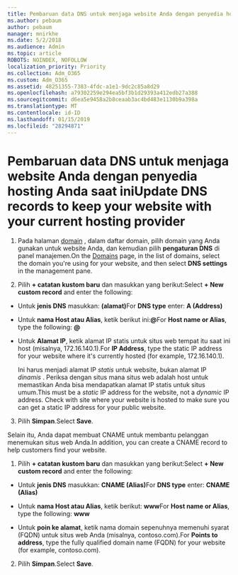 ```yaml
---
title: Pembaruan data DNS untuk menjaga website Anda dengan penyedia hosting Anda saat ini
ms.author: pebaum
author: pebaum
manager: mnirkhe
ms.date: 5/2/2018
ms.audience: Admin
ms.topic: article
ROBOTS: NOINDEX, NOFOLLOW
localization_priority: Priority
ms.collection: Adm_O365
ms.custom: Adm_O365
ms.assetid: 48251355-7383-4fdc-a1e1-9dc2c85a8d29
ms.openlocfilehash: a79302259e294ea5bf3b1d29393a412edb27a388
ms.sourcegitcommit: d6ea5e9458a2b8ceaab3ac4bd483e1130b9a398a
ms.translationtype: MT
ms.contentlocale: id-ID
ms.lasthandoff: 01/15/2019
ms.locfileid: "28294871"
---
```

# <a name="update-dns-records-to-keep-your-website-with-your-current-hosting-provider"></a><span data-ttu-id="b3d4c-102">Pembaruan data DNS untuk menjaga website Anda dengan penyedia hosting Anda saat ini</span><span class="sxs-lookup"><span data-stu-id="b3d4c-102">Update DNS records to keep your website with your current hosting provider</span></span>

1. <span data-ttu-id="b3d4c-103">Pada halaman [domain](https://portal.office.com/adminportal/home#/Domains) , dalam daftar domain, pilih domain yang Anda gunakan untuk website Anda, dan kemudian pilih **pengaturan DNS** di panel manajemen.</span><span class="sxs-lookup"><span data-stu-id="b3d4c-103">On the [Domains](https://portal.office.com/adminportal/home#/Domains) page, in the list of domains, select the domain you're using for your website, and then select **DNS settings** in the management pane.</span></span> 
    
2. <span data-ttu-id="b3d4c-104">Pilih **+ catatan kustom baru** dan masukkan yang berikut:</span><span class="sxs-lookup"><span data-stu-id="b3d4c-104">Select **+ New custom record** and enter the following:</span></span> 
    
  - <span data-ttu-id="b3d4c-105">Untuk **jenis DNS** masukkan: **(alamat)**</span><span class="sxs-lookup"><span data-stu-id="b3d4c-105">For **DNS type** enter: **A (Address)**</span></span>
    
  - <span data-ttu-id="b3d4c-106">Untuk **nama Host atau Alias**, ketik berikut ini:**@**</span><span class="sxs-lookup"><span data-stu-id="b3d4c-106">For **Host name or Alias**, type the following: **@**</span></span>
    
  - <span data-ttu-id="b3d4c-107">Untuk **Alamat IP**, ketik alamat IP statis untuk situs web tempat itu saat ini host (misalnya, 172.16.140.1).</span><span class="sxs-lookup"><span data-stu-id="b3d4c-107">For **IP Address**, type the static IP address for your website where it's currently hosted (for example, 172.16.140.1).</span></span> 
    
    <span data-ttu-id="b3d4c-p101">Ini harus menjadi alamat IP *statis* untuk website, bukan alamat IP *dinamis* . Periksa dengan situs mana situs web adalah host untuk memastikan Anda bisa mendapatkan alamat IP statis untuk situs umum.</span><span class="sxs-lookup"><span data-stu-id="b3d4c-p101">This must be a  *static*  IP address for the website, not a  *dynamic*  IP address. Check with site where your website is hosted to make sure you can get a static IP address for your public website.</span></span> 
    
3. <span data-ttu-id="b3d4c-110">Pilih **Simpan**.</span><span class="sxs-lookup"><span data-stu-id="b3d4c-110">Select **Save**.</span></span> 
    
<span data-ttu-id="b3d4c-111">Selain itu, Anda dapat membuat CNAME untuk membantu pelanggan menemukan situs web Anda.</span><span class="sxs-lookup"><span data-stu-id="b3d4c-111">In addition, you can create a CNAME record to help customers find your website.</span></span>
  
1. <span data-ttu-id="b3d4c-112">Pilih **+ catatan kustom baru** dan masukkan yang berikut:</span><span class="sxs-lookup"><span data-stu-id="b3d4c-112">Select **+ New custom record** and enter the following:</span></span> 
    
  - <span data-ttu-id="b3d4c-113">Untuk **jenis DNS** masukkan: **CNAME (Alias)**</span><span class="sxs-lookup"><span data-stu-id="b3d4c-113">For **DNS type** enter: **CNAME (Alias)**</span></span>
    
  - <span data-ttu-id="b3d4c-114">Untuk **nama Host atau Alias**, ketik berikut: **www**</span><span class="sxs-lookup"><span data-stu-id="b3d4c-114">For **Host name or Alias**, type the following: **www**</span></span>
    
  - <span data-ttu-id="b3d4c-115">Untuk **poin ke alamat**, ketik nama domain sepenuhnya memenuhi syarat (FQDN) untuk situs web Anda (misalnya, contoso.com).</span><span class="sxs-lookup"><span data-stu-id="b3d4c-115">For **Points to address**, type the fully qualified domain name (FQDN) for your website (for example, contoso.com).</span></span> 
    
2. <span data-ttu-id="b3d4c-116">Pilih **Simpan**.</span><span class="sxs-lookup"><span data-stu-id="b3d4c-116">Select **Save**.</span></span> 
    

